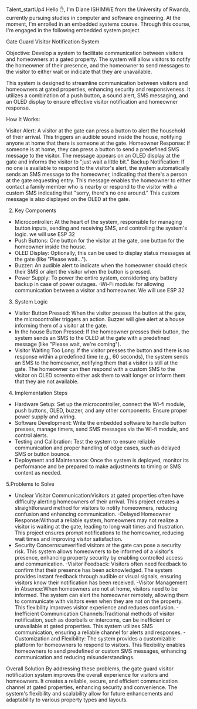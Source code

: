 Talent_startUp4
Hello ✋, I'm Diane ISHIMWE from the University of Rwanda, currently pursuing studies in computer and software engineering. At the moment, I'm enrolled in an embedded systems course. Through this course, I'm engaged in the following embedded system project

Gate Guard Visitor Notification System

Objective: Develop a system to facilitate communication between visitors and homeowners at a gated property. The system will allow visitors to notify the homeowner of their presence, and the homeowner to send messages to the visitor to either wait or indicate that they are unavailable.

This system is designed to streamline communication between visitors and homeowners at gated properties, enhancing security and responsiveness. It utilizes a combination of a push button, a sound alert, SMS messaging, and an OLED display to ensure effective visitor notification and homeowner response.

How It Works:

Visitor Alert: A visitor at the gate can press a button to alert the household of their arrival. This triggers an audible sound inside the house, notifying anyone at home that there is someone at the gate.
Homeowner Response: If someone is at home, they can press a button to send a predefined SMS message to the visitor. The message appears on an OLED display at the gate and informs the visitor to "just wait a little bit."
Backup Notification: If no one is available to respond to the visitor's alert, the system automatically sends an SMS message to the homeowner, indicating that there's a person at the gate requesting entry. This message enables the homeowner to either contact a family member who is nearby or respond to the visitor with a custom SMS indicating that "sorry, there's no one around." This custom message is also displayed on the OLED at the gate.


2. Key Components
- Microcontroller: At the heart of the system, responsible for managing button inputs, sending and receiving SMS, and controlling the system's logic. we will use ESP 32
- Push Buttons: One button for the visitor at the gate, one button for the homeowner inside the house.
- OLED Display: Optionally, this can be used to display status messages at the gate (like "Please wait...").
- Buzzer: An audible alert to indicate when the homeowner should check their SMS or alert the visitor when the button is pressed.
- Power Supply: To power the entire system, considering any battery backup in case of power outages.
-Wi-Fi module: for allowing communication between a visitor and homeowner. We will use ESP 32

3. System Logic
- Visitor Button Pressed: When the visitor presses the button at the gate, the microcontroller triggers an action. Buzzer will give alert at a house informing them of a visitor at the gate. 
- In the house Button Pressed: If the homeowner presses their button, the system sends an SMS to the OLED at the gate with a predefined message (like "Please wait, we're coming").
- Visitor Waiting Too Long: If the visitor presses the button and there is no response within a predefined time (e.g., 60 seconds), the system sends an SMS to the homeowner, notifying them that a visitor is still at the gate. The homeowner can then respond with a custom SMS to the visitor on OLED screento either ask them to wait longer or inform them that they are not available.

4. Implementation Steps
- Hardware Setup: Set up the microcontroller, connect the Wi-fi module, push buttons, OLED, buzzer, and any other components. Ensure proper power supply and wiring.
- Software Development: Write the embedded software to handle button presses, manage timers, send SMS messages via the Wi-fi module, and control alerts.
- Testing and Calibration: Test the system to ensure reliable communication and proper handling of edge cases, such as delayed SMS or button bounce.
- Deployment and Maintenance: Once the system is deployed, monitor its performance and be prepared to make adjustments to timing or SMS content as needed.

5.Problems to Solve
- Unclear Visitor Communication:Visitors at gated properties often have difficulty alerting homeowners of their arrival. This project creates a straightforward method for visitors to notify homeowners, reducing confusion and enhancing communication.
-Delayed Homeowner Response:Without a reliable system, homeowners may not realize a visitor is waiting at the gate, leading to long wait times and frustration. This project ensures prompt notifications to the homeowner, reducing wait times and improving visitor satisfaction.
- Security Concerns:unverified visitors at the gate can pose a security risk. This system allows homeowners to be informed of a visitor's presence, enhancing property security by enabling controlled access and communication.
-Visitor Feedback: Visitors often need feedback to confirm that their presence has been acknowledged. The system provides instant feedback through audible or visual signals, ensuring visitors know their notification has been received.
-Visitor Management in Absence:When homeowners are not at home, visitors need to be informed. The system can alert the homeowner remotely, allowing them to communicate with visitors even when they are not on the property. This flexibility improves visitor experience and reduces confusion.
-Inefficient Communication Channels:Traditional methods of visitor notification, such as doorbells or intercoms, can be inefficient or unavailable at gated properties. This system utilizes SMS communication, ensuring a reliable channel for alerts and responses.
-Customization and Flexibility: The system provides a customizable platform for homeowners to respond to visitors. This flexibility enables homeowners to send predefined or custom SMS messages, enhancing communication and reducing misunderstandings.

Overall Solution
By addressing these problems, the gate guard visitor notification system improves the overall experience for visitors and homeowners. It creates a reliable, secure, and efficient communication channel at gated properties, enhancing security and convenience. The system's flexibility and scalability allow for future enhancements and adaptability to various property types and layouts.
